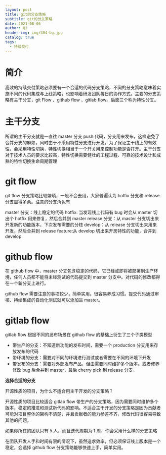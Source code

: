 ```yaml
---
layout: post
title: git的分支策略
subtitle: git的分支策略
date: 2021-08-06
author: Qi
header-img: img/404-bg.jpg
catalog: true
tags:
  - 持续交付
---
```


# 简介

高效的持续交付策略必须要有一个合适的代码分支策略，不同的分支策略意味着实施不同的代码集成与上线策略，也影响着研发团队每日的协作方式。主要的分支策略有主干分支，git Flow 、github flow 、gitlab flow。后面三个称为特性分支。

# 主干分支

所谓的主干分支就是一直往 master 分支 push 代码，分支用来发布，这样避免了合并分支的麻烦，同时由于不采用特性分支进行开发，为了保证主干线上的有效性，会采用特性切换，特性切换相当于一个开关用来控制功能是否打开。主干分支对于技术人员的要求比较高，特性切换需要健壮的工程过程、可靠的技术设计和成熟的特性切换生命周期管理

# git flow

git flow 分支策略比较繁琐，一般不会去用，大家普遍认为 hotfix 分支和 release 分支显得多余。注意的分支角色有

master 分支：线上稳定的代码
hotfix: 当发现线上代码有 bug 时会从 master 切出个 hotfix 用来修复，然后合并到 master
release 分支：从 master 分支切出来开发新的功能版本，下次发布需要的分枝
develop：从 release 分支切出来用来开发，然后合并到 release
feature:从 develop 切出来开房特性的功能，合并到 develop

# github flow

在 github flow 中，master 分支包含稳定的代码，它已经或即将被部署到生产环境，任何人员都不能将未经测试的代码提交到 master 分支中。对代码的修改都得在一个新分支上进行。

github flow 需要注意的事项较少，简单实用，很容易养成习惯。提交代码通过审核、持续集成的自动化测试就可以添加进 master。

# gitlab flow

gitlab flow 根据不同的发布场景在 github flow 的基础上衍生了三个子类模型

- 带生产的分支：不知道新功能的发布时间，需要一个 production 分支用来存放发布的代码
- 带环境的分支：需要对不同的环境进行测试或者需要在不同的环境下开发
- 带发布的分支：需要对外部发布产品，但由需要同时维护多个版本。或者修养修改 bug 后合并到 master，最后 cherry pick 到 release 分支。

**选择合适的分支**

开源性质的项目，为什么不适合用主干开发的分支策略？

开源性质的项目比较适合 gitlab flow 带生产的分支策略，因为需要同时维护多个版本，稳定的推进和测试新代码的影响。不适合主干开发的分支策略是因为贡献者可能对项目整体的架构不清楚，并且贡献者的能力参差不齐，修改代码很容易导致其他的问题。

如果你所在的团队只有 5 人，而且迭代周期为 1 周，你会采用什么样的分支策略

在团队开发人手和时间有限的情况下，虽然追求效率，但必须保证线上版本是一个稳定，会选择 github flow 分支策略能够快速上手，简单实用。
